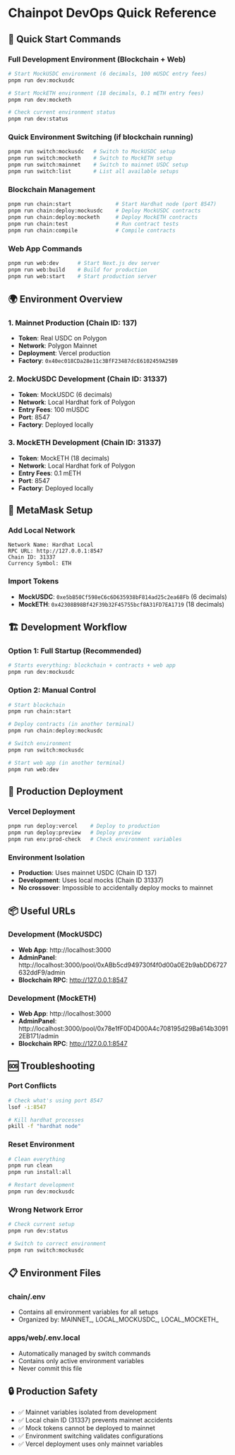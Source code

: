 # Chainpot DevOps Quick Reference

## 🚀 Quick Start Commands

### Full Development Environment (Blockchain + Web)
```bash
# Start MockUSDC environment (6 decimals, 100 mUSDC entry fees)
pnpm run dev:mockusdc

# Start MockETH environment (18 decimals, 0.1 mETH entry fees)  
pnpm run dev:mocketh

# Check current environment status
pnpm run dev:status
```

### Quick Environment Switching (if blockchain running)
```bash
pnpm run switch:mockusdc   # Switch to MockUSDC setup
pnpm run switch:mocketh    # Switch to MockETH setup  
pnpm run switch:mainnet    # Switch to mainnet USDC setup
pnpm run switch:list       # List all available setups
```

### Blockchain Management
```bash
pnpm run chain:start              # Start Hardhat node (port 8547)
pnpm run chain:deploy:mockusdc    # Deploy MockUSDC contracts
pnpm run chain:deploy:mocketh     # Deploy MockETH contracts
pnpm run chain:test               # Run contract tests
pnpm run chain:compile            # Compile contracts
```

### Web App Commands
```bash
pnpm run web:dev      # Start Next.js dev server
pnpm run web:build    # Build for production
pnpm run web:start    # Start production server
```

## 🌍 Environment Overview

### 1. Mainnet Production (Chain ID: 137)
- **Token**: Real USDC on Polygon
- **Network**: Polygon Mainnet  
- **Deployment**: Vercel production
- **Factory**: `0x40ec018CDa28e11c3BfF23487dcE6102459A25B9`

### 2. MockUSDC Development (Chain ID: 31337)
- **Token**: MockUSDC (6 decimals)
- **Network**: Local Hardhat fork of Polygon
- **Entry Fees**: 100 mUSDC
- **Port**: 8547
- **Factory**: Deployed locally

### 3. MockETH Development (Chain ID: 31337)  
- **Token**: MockETH (18 decimals)
- **Network**: Local Hardhat fork of Polygon
- **Entry Fees**: 0.1 mETH
- **Port**: 8547
- **Factory**: Deployed locally

## 🔧 MetaMask Setup

### Add Local Network
```
Network Name: Hardhat Local
RPC URL: http://127.0.0.1:8547
Chain ID: 31337
Currency Symbol: ETH
```

### Import Tokens
- **MockUSDC**: `0xe5bB50Cf598eC6c6D635938bF814ad25c2ea68Fb` (6 decimals)
- **MockETH**: `0x42308B98Bf42F39b32F45755bcf8A31FD7EA1719` (18 decimals)

## 🏗️ Development Workflow

### Option 1: Full Startup (Recommended)
```bash
# Starts everything: blockchain + contracts + web app
pnpm run dev:mockusdc
```

### Option 2: Manual Control
```bash
# Start blockchain
pnpm run chain:start

# Deploy contracts (in another terminal)
pnpm run chain:deploy:mockusdc

# Switch environment
pnpm run switch:mockusdc

# Start web app (in another terminal)
pnpm run web:dev
```

## 🚀 Production Deployment

### Vercel Deployment
```bash
pnpm run deploy:vercel    # Deploy to production
pnpm run deploy:preview   # Deploy preview
pnpm run env:prod-check   # Check environment variables
```

### Environment Isolation
- **Production**: Uses mainnet USDC (Chain ID 137)
- **Development**: Uses local mocks (Chain ID 31337)
- **No crossover**: Impossible to accidentally deploy mocks to mainnet

## 📦 Useful URLs

### Development (MockUSDC)
- **Web App**: http://localhost:3000
- **AdminPanel**: http://localhost:3000/pool/0xABb5cd949730f4f0d00a0E2b9abDD6727632ddF9/admin
- **Blockchain RPC**: http://127.0.0.1:8547

### Development (MockETH)
- **Web App**: http://localhost:3000  
- **AdminPanel**: http://localhost:3000/pool/0x78e1fF0D4D00A4c708195d29Ba614b30912EB171/admin
- **Blockchain RPC**: http://127.0.0.1:8547

## 🆘 Troubleshooting

### Port Conflicts
```bash
# Check what's using port 8547
lsof -i:8547

# Kill hardhat processes
pkill -f "hardhat node"
```

### Reset Environment
```bash
# Clean everything
pnpm run clean
pnpm run install:all

# Restart development
pnpm run dev:mockusdc
```

### Wrong Network Error
```bash
# Check current setup
pnpm run dev:status

# Switch to correct environment
pnpm run switch:mockusdc
```

## 📋 Environment Files

### chain/.env
- Contains all environment variables for all setups
- Organized by: MAINNET_, LOCAL_MOCKUSDC_, LOCAL_MOCKETH_

### apps/web/.env.local  
- Automatically managed by switch commands
- Contains only active environment variables
- Never commit this file

## 🔒 Production Safety

- ✅ Mainnet variables isolated from development
- ✅ Local chain ID (31337) prevents mainnet accidents  
- ✅ Mock tokens cannot be deployed to mainnet
- ✅ Environment switching validates configurations
- ✅ Vercel deployment uses only mainnet variables
